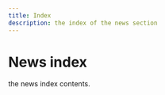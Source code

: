 ```yaml
---
title: Index
description: the index of the news section
---
```

# News index

the news index contents.
